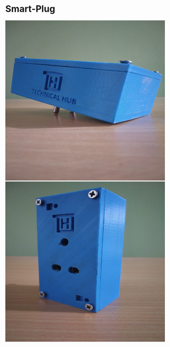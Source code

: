 # Smart-Plug
<img src="https://github.com/KusumaKalyan/Smart-Plug/blob/main/images/IMG%20(3).jpg" alt="alt text" width="500" height="500">
<img src="https://github.com/KusumaKalyan/Smart-Plug/blob/main/images/IMG%20(7).jpg" alt="alt text" width="500" height="500">

